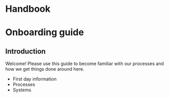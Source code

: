 # Handbook
<h1>Onboarding guide</h1>
<h2>Introduction</h2>
<p>Welcome! Please use this guide to become familiar with our processes and how we get things done around here.</p>
<p><ul>
  <li>First day information</li>
  <li>Processes</li>
  <li>Systems</li>
</ul>

